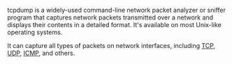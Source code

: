 tcpdump is a widely-used command-line network packet analyzer or sniffer program that captures network packets transmitted over a network and displays their contents in a detailed format. It's available on most Unix-like operating systems.

It can capture all types of packets on network interfaces, including [TCP](), [UDP](), [ICMP](), and others.
